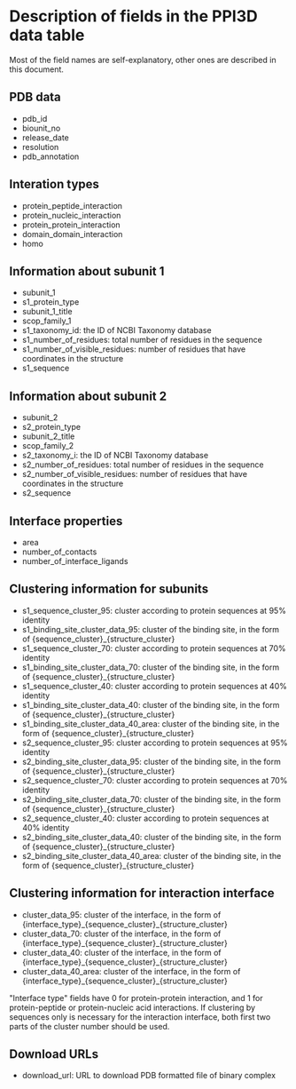 # Description of fields in the PPI3D data table #

Most of the field names are self-explanatory, other ones are described in this document.

## PDB data ##

* pdb_id
* biounit_no
* release_date
* resolution
* pdb_annotation

## Interation types ##

* protein_peptide_interaction
* protein_nucleic_interaction
* protein_protein_interaction
* domain_domain_interaction
* homo

## Information about subunit 1 ##

* subunit_1
* s1_protein_type
* subunit_1_title
* scop_family_1
* s1_taxonomy_id: the ID of NCBI Taxonomy database
* s1_number_of_residues: total number of residues in the sequence
* s1_number_of_visible_residues: number of residues that have coordinates in the structure
* s1_sequence

## Information about subunit 2 ##

* subunit_2
* s2_protein_type
* subunit_2_title
* scop_family_2
* s2_taxonomy_i: the ID of NCBI Taxonomy database
* s2_number_of_residues: total number of residues in the sequence
* s2_number_of_visible_residues: number of residues that have coordinates in the structure
* s2_sequence

## Interface properties ##

* area
* number_of_contacts
* number_of_interface_ligands

## Clustering information for subunits ##

* s1_sequence_cluster_95: cluster according to protein sequences at 95% identity
* s1_binding_site_cluster_data_95: cluster of the binding site, in the form of {sequence_cluster}\_{structure\_cluster}
* s1_sequence_cluster_70: cluster according to protein sequences at 70% identity
* s1_binding_site_cluster_data_70: cluster of the binding site, in the form of {sequence_cluster}\_{structure\_cluster}
* s1_sequence_cluster_40: cluster according to protein sequences at 40% identity
* s1_binding_site_cluster_data_40: cluster of the binding site, in the form of {sequence_cluster}\_{structure\_cluster}
* s1_binding_site_cluster_data_40_area: cluster of the binding site, in the form of {sequence_cluster}\_{structure\_cluster}
* s2_sequence_cluster_95: cluster according to protein sequences at 95% identity
* s2_binding_site_cluster_data_95: cluster of the binding site, in the form of {sequence_cluster}\_{structure\_cluster}
* s2_sequence_cluster_70: cluster according to protein sequences at 70% identity
* s2_binding_site_cluster_data_70: cluster of the binding site, in the form of {sequence_cluster}\_{structure\_cluster}
* s2_sequence_cluster_40: cluster according to protein sequences at 40% identity
* s2_binding_site_cluster_data_40: cluster of the binding site, in the form of {sequence_cluster}\_{structure\_cluster}
* s2_binding_site_cluster_data_40_area: cluster of the binding site, in the form of {sequence_cluster}\_{structure\_cluster}

## Clustering information for interaction interface ##

* cluster_data_95: cluster of the interface, in the form of {interface_type}\_{sequence\_cluster}\_{structure\_cluster}
* cluster_data_70: cluster of the interface, in the form of {interface_type}\_{sequence\_cluster}\_{structure\_cluster}
* cluster_data_40: cluster of the interface, in the form of {interface_type}\_{sequence\_cluster}\_{structure\_cluster}
* cluster_data_40_area: cluster of the interface, in the form of {interface_type}\_{sequence\_cluster}\_{structure\_cluster}

"Interface type" fields have 0 for protein-protein interaction, and 1 for protein-peptide or protein-nucleic acid interactions. If clustering by sequences only is necessary for the interaction interface, both first two parts of the cluster number should be used.

## Download URLs

* download_url: URL to download PDB formatted file of binary complex

